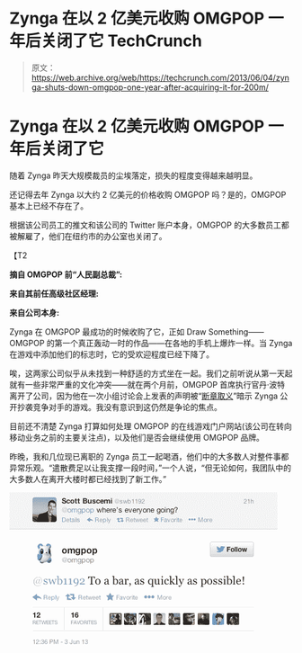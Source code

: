 # Zynga 在以 2 亿美元收购 OMGPOP 一年后关闭了它 TechCrunch

> 原文：<https://web.archive.org/web/https://techcrunch.com/2013/06/04/zynga-shuts-down-omgpop-one-year-after-acquiring-it-for-200m/>

# Zynga 在以 2 亿美元收购 OMGPOP 一年后关闭了它

随着 Zynga 昨天大规模裁员的尘埃落定，损失的程度变得越来越明显。

还记得去年 Zynga 以大约 2 亿美元的价格收购 OMGPOP 吗？是的，OMGPOP 基本上已经不存在了。

根据该公司员工的推文和该公司的 Twitter 账户本身，OMGPOP 的大多数员工都被解雇了，他们在纽约市的办公室也关闭了。

【T2

**摘自 OMGPOP 前“人民副总裁”:**

**来自其前任高级社区经理:**

**来自公司本身:**

Zynga 在 OMGPOP 最成功的时候收购了它，正如 Draw Something——OMGPOP 的第一个真正轰动一时的作品——在各地的手机上爆炸一样。当 Zynga 在游戏中添加他们的标志时，它的受欢迎程度已经下降了。

唉，这两家公司似乎从未找到一种舒适的方式坐在一起。我们之前听说从第一天起就有一些非常严重的文化冲突——就在两个月前，OMGPOP 首席执行官丹·波特离开了公司，因为他在一次小组讨论会上发表的声明被“[断章取义](https://web.archive.org/web/20221225225737/http://qz.com/60731/zynga-copies-competitors-games-says-zynga-vp/)”暗示 Zynga 公开抄袭竞争对手的游戏。我没有意识到这仍然是争论的焦点。

目前还不清楚 Zynga 打算如何处理 OMGPOP 的在线游戏门户网站(该公司在转向移动业务之前的主要关注点)，以及他们是否会继续使用 OMGPOP 品牌。

昨晚，我和几位现已离职的 Zynga 员工一起喝酒，他们中的大多数人对整件事都异常乐观。“遣散费足以让我支撑一段时间，”一个人说，“但无论如何，我团队中的大多数人在离开大楼时都已经找到了新工作。”

![to the bar](img/6c7242b71734e8c4ef8081c4ceb05290.png)